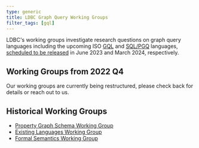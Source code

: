 ```yaml
---
type: generic
title: LDBC Graph Query Working Groups
filter_tags: [gql]
---
```



LDBC's working groups investigate research questions on graph query languages including the upcoming ISO [GQL](https://www.iso.org/standard/76120.html) and [SQL/PGQ](https://www.iso.org/standard/79473.html) languages, [scheduled to be released](https://ldbcouncil.org/event/fifteenth-tuc-meeting/attachments/keith-hare-property-graph-standards-process-and-timing.pdf) in June 2023 and March 2024, respectively.

## Working Groups from 2022 Q4

Our working groups are currently being restructured, please check back for details or reach out to us.

## Historical Working Groups

* [Property Graph Schema Working Group](/gql-community/pgswg)
* [Existing Languages Working Group](/gql-community/elwg)
* [Formal Semantics Working Group](/gql-community/fswg)
